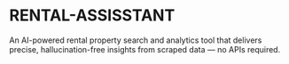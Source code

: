 # RENTAL-ASSISSTANT
An AI-powered rental property search and analytics tool that delivers precise, hallucination-free insights from scraped data — no APIs required.
